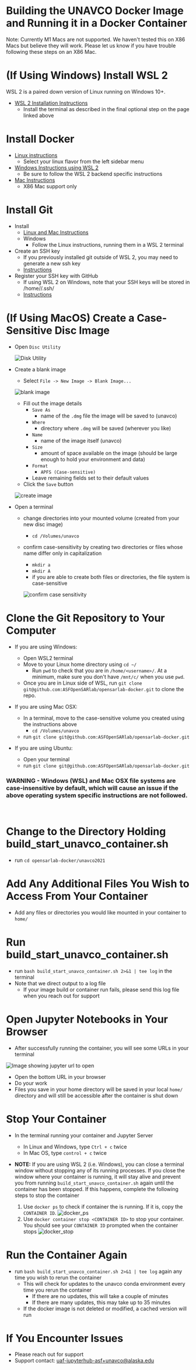 # Building the UNAVCO Docker Image and Running it in a Docker Container

Note: Currently M1 Macs are not supported. We haven't tested this on X86 Macs but believe they will work. Please let us know if you have trouble following these steps on an X86 Mac.

# (If Using Windows) Install WSL 2

WSL 2 is a paired down version of Linux running on Windows 10+.

- [WSL 2 Installation Instructions]( https://docs.microsoft.com/en-us/windows/wsl/install-win10)
    - Install the terminal as described in the final optional step on the page linked above

# Install Docker

- [Linux instructions](https://docs.docker.com/engine/install/ubuntu/) 
    - Select your linux flavor from the left sidebar menu
- [Windows Instructions using WSL 2](https://docs.docker.com/desktop/windows/install/)
    - Be sure to follow the WSL 2 backend specific instructions
- [Mac Instructions](https://docs.docker.com/desktop/mac/install/)
    - X86 Mac support only
    
# Install Git

- Install 
    - [Linux and Mac Instructions](https://git-scm.com/book/en/v2/Getting-Started-Installing-Git)
    - Windows
        - Follow the Linux instructions, running them in a WSL 2 terminal
- Create an SSH key
    - If you previously installed git outside of WSL 2, you may need to generate a new ssh key
    - [Instructions](https://docs.github.com/en/github/authenticating-to-github/connecting-to-github-with-ssh/generating-a-new-ssh-key-and-adding-it-to-the-ssh-agent)
- Register your SSH key with GitHub
    - If using WSL 2 on Windows, note that your SSH keys will be stored in /home/<user>/.ssh/
    - [Instructions](https://docs.github.com/en/github/authenticating-to-github/connecting-to-github-with-ssh/adding-a-new-ssh-key-to-your-github-account)
  

# (If Using MacOS) Create a Case-Sensitive Disc Image
- Open `Disc Utility`

    ![Disk Utility](img/disc_utility.png)

- Create a blank image
    - Select `File -> New Image -> Blank Image...`
    
  ![blank image](img/blank_image.png)
  
    - Fill out the image details
        - `Save As`
            - name of the `.dmg` file the image will be saved to (unavco)
        - `Where`
            - directory where `.dmg` will be saved (wherever you like)
        - `Name`
            - name of the image itself (unavco)
        - `Size`
            - amount of space available on the image (should be large enough to hold your environment and data)
        - `Format`
            - `APFS (Case-sensitive)`
        - Leave remaining fields set to their default values
    - Click the `Save` button
    
    ![create image](img/create_image.png)
 
- Open a terminal
  - change directories into your mounted volume (created from your new disc image)
    - `cd /Volumes/unavco`
  - confirm case-sensitivity by creating two directories or files whose name differ only in capitalization
    - `mkdir a`
    - `mkdir A`
    - if you are able to create both files or directories, the file system is case-sensitive
    
    ![confirm case sensitivity](img/confirm_case_sensitive.png)
     

# Clone the Git Repository to Your Computer

- If you are using Windows:
    - Open WSL2 terminal
    - Move to your Linux home directory using `cd ~/`
        - Run `pwd` to check that you are in `/home/<username>/`. At a minimum, make sure you don't have `/mnt/c/` when you use `pwd`.
    - Once you are in Linux side of WSL, run `git clone git@github.com:ASFOpenSARlab/opensarlab-docker.git` to clone the repo.

- If you are using Mac OSX:
    - In a terminal, move to the case-sensitive volume you created using the instructions above
        - `cd /Volumes/unavco`
    - run `git clone git@github.com:ASFOpenSARlab/opensarlab-docker.git`

- If you are using Ubuntu:
    - Open your terminal
    - run `git clone git@github.com:ASFOpenSARlab/opensarlab-docker.git`

### **WARNING** - Windows (WSL) and Mac OSX file systems are **case-insensitive** by default, which will cause an issue if the above operating system specific instructions are not followed.
<br />

# Change to the Directory Holding build_start_unavco_container.sh

- run `cd opensarlab-docker/unavco2021`

# Add Any Additional Files You Wish to Access From Your Container

- Add any files or directories you would like mounted in your container to `home/`

# Run build_start_unavco_container.sh

- run `bash build_start_unavco_container.sh 2>&1 | tee log` in the terminal
- Note that we direct output to a log file
    - If your image build or container run fails, please send this log file when you reach out for support

# Open Jupyter Notebooks in Your Browser

- After successfully running the container, you will see some URLs in your terminal

![Image showing jupyter url to open](img/jupyter_url.png)

- Open the bottom URL in your browser
- Do your work
- Files you save in your home directory will be saved in your local `home/` directory and will still be accessible after the container is shut down

# Stop Your Container

- In the terminal running your container and Jupyter Server
    - In Linux and Windows, type `Ctrl + c` twice
    - In Mac OS, type `control + c` twice 

- **NOTE:** If you are using WSL 2 (i.e. Windows), you can close a terminal window without stopping any of its running processes. If you close the window where your container is running, it will stay alive and prevent you from running `build_start_unavco_container.sh` again until the container has been stopped. If this happens, complete the following steps to stop the container

    1. Use `docker ps` to check if container the is running. If it is, copy the `CONTAINER ID`. ![docker_ps](./img/docker_ps.PNG)
    1. Use `docker container stop <CONTAINER ID>` to stop your container. You should see your `CONTAINER ID` prompted when the container stops ![docker_stop](./img/docker_stop.PNG)

    
# Run the Container Again

- run `bash build_start_unavco_container.sh 2>&1 | tee log` again any time you wish to rerun the container
    - This will check for updates to the unavco conda environment every time you rerun the container
        - If there are no updates, this will take a couple of minutes
        - If there are many updates, this may take up to 35 minutes 
    - If the docker image is not deleted or modified, a cached version will run
    
# If You Encounter Issues

- Please reach out for support
- Support contact: uaf-jupyterhub-asf+unavco@alaska.edu
